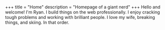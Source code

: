 +++
title = "Home"
description = "Homepage of a giant nerd"
+++
Hello and welcome! I'm Ryan. I build things on the web professionally.  I enjoy
cracking tough problems and working with brilliant people. I love my wife,
breaking things, and skiing. In that order.

